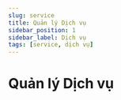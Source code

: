 ```yaml
---
slug: service
title: Quản lý Dịch vụ
sidebar_position: 1
sidebar_label: Dịch vụ
tags: [service, dịch vụ]
---
```

# Quản lý Dịch vụ